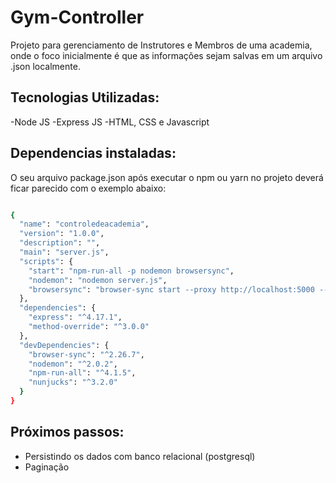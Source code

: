 # Gym-Controller

Projeto para gerenciamento de Instrutores e Membros de uma academia, onde o foco inicialmente é que as informações sejam salvas em um arquivo .json localmente.

## Tecnologias Utilizadas:

-Node JS
-Express JS
-HTML, CSS e Javascript

## Dependencias instaladas:

O seu arquivo package.json após executar o npm ou yarn no projeto deverá ficar parecido com o exemplo abaixo:

```sh

{
  "name": "controledeacademia",
  "version": "1.0.0",
  "description": "",
  "main": "server.js",
  "scripts": {
    "start": "npm-run-all -p nodemon browsersync",
    "nodemon": "nodemon server.js",
    "browsersync": "browser-sync start --proxy http://localhost:5000 --files 'public,views'"
  },
  "dependencies": {
    "express": "^4.17.1",
    "method-override": "^3.0.0"
  },
  "devDependencies": {
    "browser-sync": "^2.26.7",
    "nodemon": "^2.0.2",
    "npm-run-all": "^4.1.5",
    "nunjucks": "^3.2.0"
  }
}
```

## Próximos passos:

- Persistindo os dados com banco relacional (postgresql)
- Paginação

